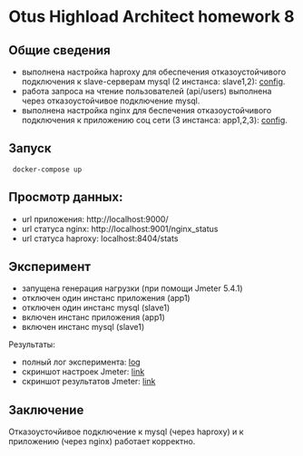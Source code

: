 # Otus Highload Architect homework 8

## Общие сведения

- выполнена настройка haproxy для обеспечения отказоустойчивого подключения к slave-серверам mysql (2 инстанса: slave1,2): [config](./docker/haproxy/haproxy.cfg).
- работа запроса на чтение пользователей (api/users) выполнена через отказоустойчивое подключение mysql.
- выполнена настройка nginx для беспечения отказоустойчивого подключения к приложению соц сети (3 инстанса: app1,2,3): [config](./docker/nginx/default.conf).

## Запуск

     docker-compose up

## Просмотр данных:
- url приложения: http://localhost:9000/
- url статуса nginx: http://localhost:9001/nginx_status
- url статуса haproxy: localhost:8404/stats

## Эксперимент

- запущена генерация нагрузки (при помощи Jmeter 5.4.1)
- отключен один инстанс приложения (app1)
- отключен один инстанс mysql (slave1)
- включен инстанс приложения (app1)
- включен инстанс mysql (slave1)

Результаты:
- полный лог эксперимента: [log](./fault-tolerance-experiment-log.txt)
- скриншот настроек Jmeter: [link](http://joxi.ru/n2YpKlDCkQlO0m)
- скриншот результатов Jmeter: [link](http://joxi.ru/DmBKWwptqynQx2)

## Заключение

Отказоусточйивое подключение к mysql (через haproxy) и к приложению (через nginx) работает корректно. 